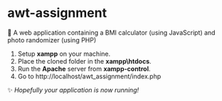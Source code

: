 # awt-assignment
🚀 A web application containing a BMI calculator (using JavaScript) and photo randomizer (using PHP)

1. Setup <b>xampp</b> on your machine.
2. Place the cloned folder in the <b>xampp\htdocs</b>.
3. Run the <b>Apache</b> server from <b>xampp-control</b>.
4. Go to http://localhost/awt_assignment/index.php

✨ <i>Hopefully your application is now running!</i>
